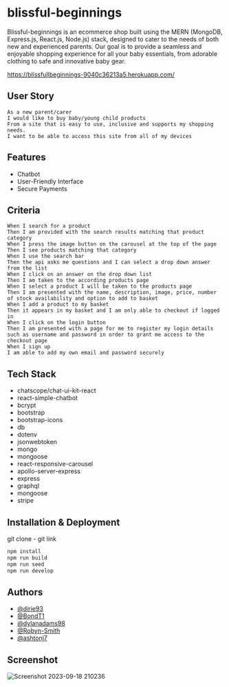 
# blissful-beginnings

Blissful-beginnings is an ecommerce shop built using the MERN (MongoDB, Express.js, React.js, Node.js) stack, designed to cater to the needs of both new and experienced parents. Our goal is to provide a seamless and enjoyable shopping experience for all your baby essentials, from adorable clothing to safe and innovative baby gear.

https://blissfullbeginnings-9040c36213a5.herokuapp.com/

## User Story
```
As a new parent/carer
I would like to buy baby/young child products
From a site that is easy to use, inclusive and supports my shopping needs.
I want to be able to access this site from all of my devices
```
## Features

- Chatbot
- User-Friendly Interface
- Secure Payments

## Criteria 

```
When I search for a product
Then I am provided with the search results matching that product category
When I press the image button on the carousel at the top of the page
Then I see products matching that category
When I use the search bar
Then the api asks me questions and I can select a drop down answer from the list
When I click on an answer on the drop down list
Then I am taken to the according products page
When I select a product I will be taken to the products page 
Then I am presented with the name, description, image, price, number of stock availability and option to add to basket
When I add a product to my basket 
Then it appears in my basket and I am only able to checkout if logged in
When I click on the login button
Then I am presented with a page for me to register my login details such as username and password in order to grant me access to the checkout page
When I sign up
I am able to add my own email and password securely

```
## Tech Stack
- chatscope/chat-ui-kit-react
- react-simple-chatbot
- bcrypt
- bootstrap
- bootstrap-icons
- db
- dotenv
- jsonwebtoken
- mongo
- mongoose
- react-responsive-carousel
- apollo-server-express
- express
- graphql
- mongoose
- stripe

## Installation & Deployment

git clone - git link

```bash
npm install
npm run build
npm run seed
npm run develop
```
    
## Authors

- [@dirie93](https://github.com/dirie93)
- [@BondT1](https://github.com/BondT1)
- [@dylanadams98](https://github.com/dylanadams98)
- [@Robyn-Smith](https://github.com/Robyn-Smith)
- [@ashtonj7](https://github.com/ashtonj7)

## Screenshot

![Screenshot 2023-09-18 210236](https://github.com/AshtonJ7/blissful-beginnings/assets/62944042/669d110a-eec9-4304-94b0-d0d477376aff)

